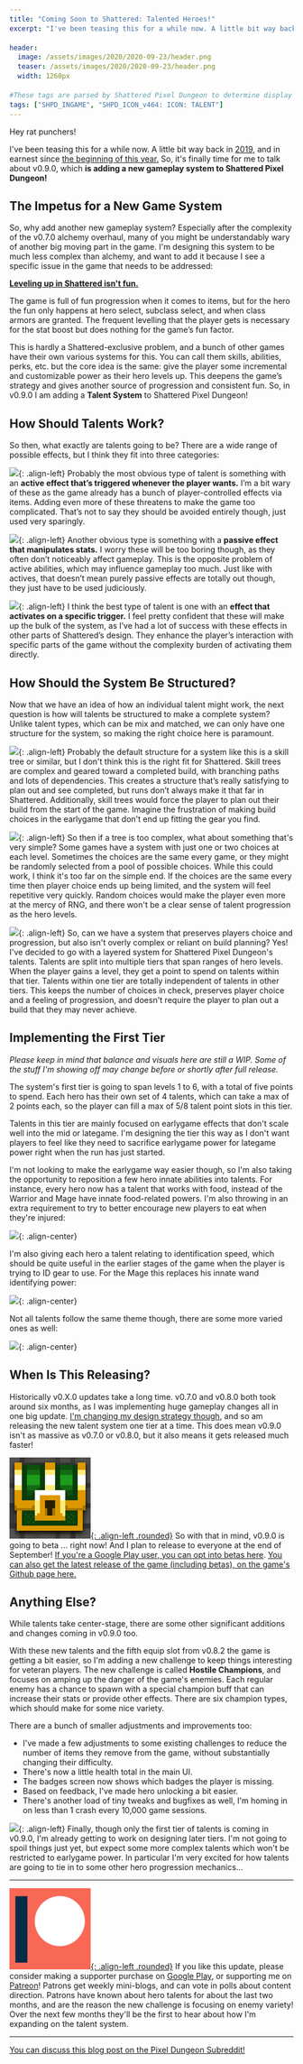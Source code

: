 ```yaml
---
title: "Coming Soon to Shattered: Talented Heroes!"
excerpt: "I've been teasing this for a while now. A little bit way back in 2019, and in earnest since the beginning of this year. So, it's finally time for me to talk about v0.9.0, which is adding a new gameplay system to Shattered Pixel Dungeon!"

header:
  image: /assets/images/2020/2020-09-23/header.png
  teaser: /assets/images/2020/2020-09-23/header.png
  width: 1260px

#These tags are parsed by Shattered Pixel Dungeon to determine display in its news feed
tags: ["SHPD_INGAME", "SHPD_ICON_v464: ICON: TALENT"]
---
```


Hey rat punchers!

I've been teasing this for a while now. A little bit way back in [2019](/blog/shattered-pixel-dungeon-in-2019.html#new-gameplay-system), and in earnest since [the beginning of this year.](/blog/shattered-pixel-dungeon-in-2020.html#new-gameplay-system) So, it's finally time for me to talk about v0.9.0, which **is adding a new gameplay system to Shattered Pixel Dungeon!**

## The Impetus for a New Game System

So, why add another new gameplay system? Especially after the complexity of the v0.7.0 alchemy overhaul, many of you might be understandably wary of another big moving part in the game. I'm designing this system to be much less complex than alchemy, and want to add it because I see a specific issue in the game that needs to be addressed:

<u><b>Leveling up in Shattered isn't fun.</b></u>

The game is full of fun progression when it comes to items, but for the hero the fun only happens at hero select, subclass select, and when class armors are granted. The frequent levelling that the player gets is necessary for the stat boost but does nothing for the game’s fun factor. 

This is hardly a Shattered-exclusive problem, and a bunch of other games have their own various systems for this. You can call them skills, abilities, perks, etc. but the core idea is the same: give the player some incremental and customizable power as their hero levels up. This deepens the game’s strategy and gives another source of progression and consistent fun. So, in v0.9.0 I am adding a **Talent System** to Shattered Pixel Dungeon!

## How Should Talents Work?

So then, what exactly are talents going to be? There are a wide range of possible effects, but I think they fit into three categories:

![](/assets/images/{{page.date|date:'%Y/%Y-%m-%d'}}/mage-robe.png){: .align-left}
Probably the most obvious type of talent is something with an **active effect that’s triggered whenever the player wants.** I’m a bit wary of these as the game already has a bunch of player-controlled effects via items. Adding even more of these threatens to make the game too complicated. That’s not to say they should be avoided entirely though, just used very sparingly.

![](/assets/images/{{page.date|date:'%Y/%Y-%m-%d'}}/upgrade-scroll.png){: .align-left}
Another obvious type is something with a **passive effect that manipulates stats.** I worry these will be too boring though, as they often don’t noticeably affect gameplay. This is the opposite problem of active abilities, which may influence gameplay too much. Just like with actives, that doesn’t mean purely passive effects are totally out though, they just have to be used judiciously.

![](/assets/images/{{page.date|date:'%Y/%Y-%m-%d'}}/ration.png){: .align-left}
I think the best type of talent is one with an **effect that activates on a specific trigger.** I feel pretty confident that these will make up the bulk of the system, as I’ve had a lot of success with these effects in other parts of Shattered’s design. They enhance the player’s interaction with specific parts of the game without the complexity burden of activating them directly.

## How Should the System Be Structured?

Now that we have an idea of how an individual talent might work, the next question is how will talents be structured to make a complete system? Unlike talent types, which can be mix and matched, we can only have one structure for the system, so making the right choice here is paramount.

![](/assets/images/{{page.date|date:'%Y/%Y-%m-%d'}}/tree-struct.png){: .align-left}
Probably the default structure for a system like this is a skill tree or similar, but I don't think this is the right fit for Shattered. Skill trees are complex and geared toward a completed build, with branching paths and lots of dependencies. This creates a structure that’s really satisfying to plan out and see completed, but runs don’t always make it that far in Shattered. Additionally, skill trees would force the player to plan out their build from the start of the game. Imagine the frustration of making build choices in the earlygame that don't end up fitting the gear you find.

![](/assets/images/{{page.date|date:'%Y/%Y-%m-%d'}}/linear-struct.png){: .align-left}
So then if a tree is too complex, what about something that's very simple? Some games have a system with just one or two choices at each level. Sometimes the choices are the same every game, or they might be randomly selected from a pool of possible choices. While this could work, I think it's too far on the simple end. If the choices are the same every time then player choice ends up being limited, and the system will feel repetitive very quickly. Random choices would make the player even more at the mercy of RNG, and there won't be a clear sense of talent progression as the hero levels.

![](/assets/images/{{page.date|date:'%Y/%Y-%m-%d'}}/layered-struct.png){: .align-left}
So, can we have a system that preserves players choice and progression, but also isn't overly complex or reliant on build planning? Yes! I've decided to go with a layered system for Shattered Pixel Dungeon's talents. Talents are split into multiple tiers that span ranges of hero levels. When the player gains a level, they get a point to spend on talents within that tier. Talents within one tier are totally independent of talents in other tiers. This keeps the number of choices in check, preserves player choice and a feeling of progression, and doesn't require the player to plan out a build that they may never achieve.

## Implementing the First Tier

*Please keep in mind that balance and visuals here are still a WIP. Some of the stuff I'm showing off may change before or shortly after full release.*

The system's first tier is going to span levels 1 to 6, with a total of five points to spend. Each hero has their own set of 4 talents, which can take a max of 2 points each, so the player can fill a max of 5/8 talent point slots in this tier.

Talents in this tier are mainly focused on earlygame effects that don't scale well into the mid or lategame. I'm designing the tier this way as I don't want players to feel like they need to sacrifice earlygame power for lategame power right when the run has just started.

I'm not looking to make the earlygame way easier though, so I'm also taking the opportunity to reposition a few hero innate abilities into talents. For instance, every hero now has a talent that works with food, instead of the Warrior and Mage have innate food-related powers. I'm also throwing in an extra requirement to try to better encourage new players to eat when they're injured:

![](/assets/images/{{page.date|date:'%Y/%Y-%m-%d'}}/food-talents.png){: .align-center}

I'm also giving each hero a talent relating to identification speed, which should be quite useful in the earlier stages of the game when the player is trying to ID gear to use. For the Mage this replaces his innate wand identifying power:

![](/assets/images/{{page.date|date:'%Y/%Y-%m-%d'}}/ID-talents.png){: .align-center}

Not all talents follow the same theme though, there are some more varied ones as well:

![](/assets/images/{{page.date|date:'%Y/%Y-%m-%d'}}/misc-talents.png){: .align-center}

## When Is This Releasing?

Historically v0.X.0 updates take a long time. v0.7.0 and v0.8.0 both took around six months, as I was implementing huge gameplay changes all in one big update. [I'm changing my design strategy though](/blog/coming-soon-to-shattered-better-bosses.html#changes-to-development-philosophy), and so am releasing the new talent system one tier at a time. This does mean v0.9.0 isn't as massive as v0.7.0 or v0.8.0, but it also means it gets released much faster!

[![](/assets/images/icons/SHPD.png){: .align-left .rounded}](https://github.com/00-Evan/shattered-pixel-dungeon/releases/) So with that in mind, v0.9.0 is going to beta ... right now! And I plan to release to everyone at the end of September! [If you're a Google Play user, you can opt into betas here](https://play.google.com/apps/testing/com.shatteredpixel.shatteredpixeldungeon). [You can also get the latest release of the game (including betas), on the game's Github page here.](https://github.com/00-Evan/shattered-pixel-dungeon/releases/)

## Anything Else?

While talents take center-stage, there are some other significant additions and changes coming in v0.9.0 too.

With these new talents and the fifth equip slot from v0.8.2 the game is getting a bit easier, so I'm adding a new challenge to keep things interesting for veteran players. The new challenge is called **Hostile Champions**, and focuses on amping up the danger of the game's enemies. Each regular enemy has a chance to spawn with a special champion buff that can increase their stats or provide other effects. There are six champion types, which should make for some nice variety.

There are a bunch of smaller adjustments and improvements too:
 - I've made a few adjustments to some existing challenges to reduce the number of items they remove from the game, without substantially changing their difficulty.
 - There's now a little health total in the main UI.
 - The badges screen now shows which badges the player is missing.
 - Based on feedback, I've made hero unlocking a bit easier.
 - There's another load of tiny tweaks and bugfixes as well, I'm homing in on less than 1 crash every 10,000 game sessions.

![](/assets/images/{{page.date|date:'%Y/%Y-%m-%d'}}/future-tiers.png){: .align-left}
Finally, though only the first tier of talents is coming in v0.9.0, I'm already getting to work on designing later tiers. I'm not going to spoil things just yet, but expect some more complex talents which won't be restricted to earlygame power. In particular I'm very excited for how talents are going to tie in to some other hero progression mechanics...

---

[![](/assets/images/icons/patreon.png){: .align-left .rounded}](https://www.patreon.com/ShatteredPixel) If you like this update, please consider making a supporter purchase on [Google Play](https://play.google.com/store/apps/details?id=com.shatteredpixel.shatteredpixeldungeon), or supporting me on [Patreon](https://www.patreon.com/ShatteredPixel)! Patrons get weekly mini-blogs, and can vote in polls about content direction. Patrons have known about hero talents for about the last two months, and are the reason the new challenge is focusing on enemy variety! Over the next few months they'll be the first to hear about how I'm expanding on the talent system.

---

[You can discuss this blog post on the Pixel Dungeon Subreddit!](https://www.reddit.com/r/PixelDungeon/comments/iym060/)